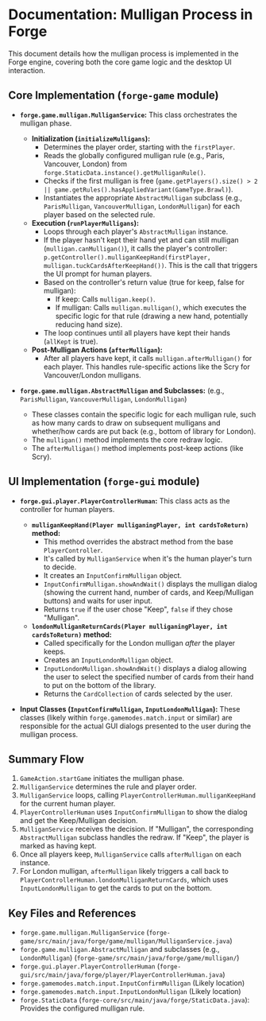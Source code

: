 # Documentation: Mulligan Process in Forge

This document details how the mulligan process is implemented in the Forge engine, covering both the core game logic and the desktop UI interaction.

## Core Implementation (`forge-game` module)

*   **`forge.game.mulligan.MulliganService`:** This class orchestrates the mulligan phase.
    *   **Initialization (`initializeMulligans`):**
        *   Determines the player order, starting with the `firstPlayer`.
        *   Reads the globally configured mulligan rule (e.g., Paris, Vancouver, London) from `forge.StaticData.instance().getMulliganRule()`.
        *   Checks if the first mulligan is free (`game.getPlayers().size() > 2 || game.getRules().hasAppliedVariant(GameType.Brawl)`).
        *   Instantiates the appropriate `AbstractMulligan` subclass (e.g., `ParisMulligan`, `VancouverMulligan`, `LondonMulligan`) for each player based on the selected rule.
    *   **Execution (`runPlayerMulligans`):**
        *   Loops through each player's `AbstractMulligan` instance.
        *   If the player hasn't kept their hand yet and can still mulligan (`mulligan.canMulligan()`), it calls the player's controller: `p.getController().mulliganKeepHand(firstPlayer, mulligan.tuckCardsAfterKeepHand())`. This is the call that triggers the UI prompt for human players.
        *   Based on the controller's return value (true for keep, false for mulligan):
            *   If keep: Calls `mulligan.keep()`.
            *   If mulligan: Calls `mulligan.mulligan()`, which executes the specific logic for that rule (drawing a new hand, potentially reducing hand size).
        *   The loop continues until all players have kept their hands (`allKept` is true).
    *   **Post-Mulligan Actions (`afterMulligan`):**
        *   After all players have kept, it calls `mulligan.afterMulligan()` for each player. This handles rule-specific actions like the Scry for Vancouver/London mulligans.

*   **`forge.game.mulligan.AbstractMulligan` and Subclasses:** (e.g., `ParisMulligan`, `VancouverMulligan`, `LondonMulligan`)
    *   These classes contain the specific logic for each mulligan rule, such as how many cards to draw on subsequent mulligans and whether/how cards are put back (e.g., bottom of library for London).
    *   The `mulligan()` method implements the core redraw logic.
    *   The `afterMulligan()` method implements post-keep actions (like Scry).

## UI Implementation (`forge-gui` module)

*   **`forge.gui.player.PlayerControllerHuman`:** This class acts as the controller for human players.
    *   **`mulliganKeepHand(Player mulliganingPlayer, int cardsToReturn)` method:**
        *   This method overrides the abstract method from the base `PlayerController`.
        *   It's called by `MulliganService` when it's the human player's turn to decide.
        *   It creates an `InputConfirmMulligan` object.
        *   `InputConfirmMulligan.showAndWait()` displays the mulligan dialog (showing the current hand, number of cards, and Keep/Mulligan buttons) and waits for user input.
        *   Returns `true` if the user chose "Keep", `false` if they chose "Mulligan".
    *   **`londonMulliganReturnCards(Player mulliganingPlayer, int cardsToReturn)` method:**
        *   Called specifically for the London mulligan *after* the player keeps.
        *   Creates an `InputLondonMulligan` object.
        *   `InputLondonMulligan.showAndWait()` displays a dialog allowing the user to select the specified number of cards from their hand to put on the bottom of the library.
        *   Returns the `CardCollection` of cards selected by the user.

*   **Input Classes (`InputConfirmMulligan`, `InputLondonMulligan`):** These classes (likely within `forge.gamemodes.match.input` or similar) are responsible for the actual GUI dialogs presented to the user during the mulligan process.

## Summary Flow

1.  `GameAction.startGame` initiates the mulligan phase.
2.  `MulliganService` determines the rule and player order.
3.  `MulliganService` loops, calling `PlayerControllerHuman.mulliganKeepHand` for the current human player.
4.  `PlayerControllerHuman` uses `InputConfirmMulligan` to show the dialog and get the Keep/Mulligan decision.
5.  `MulliganService` receives the decision. If "Mulligan", the corresponding `AbstractMulligan` subclass handles the redraw. If "Keep", the player is marked as having kept.
6.  Once all players keep, `MulliganService` calls `afterMulligan` on each instance.
7.  For London mulligan, `afterMulligan` likely triggers a call back to `PlayerControllerHuman.londonMulliganReturnCards`, which uses `InputLondonMulligan` to get the cards to put on the bottom.

## Key Files and References

*   `forge.game.mulligan.MulliganService` (`forge-game/src/main/java/forge/game/mulligan/MulliganService.java`)
*   `forge.game.mulligan.AbstractMulligan` and subclasses (e.g., `LondonMulligan`) (`forge-game/src/main/java/forge/game/mulligan/`)
*   `forge.gui.player.PlayerControllerHuman` (`forge-gui/src/main/java/forge/player/PlayerControllerHuman.java`)
*   `forge.gamemodes.match.input.InputConfirmMulligan` (Likely location)
*   `forge.gamemodes.match.input.InputLondonMulligan` (Likely location)
*   `forge.StaticData` (`forge-core/src/main/java/forge/StaticData.java`): Provides the configured mulligan rule.